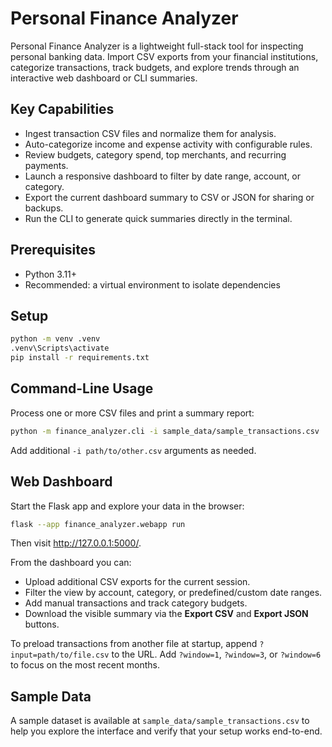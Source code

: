 # Personal Finance Analyzer

Personal Finance Analyzer is a lightweight full-stack tool for inspecting personal banking data. Import CSV exports from your financial institutions, categorize transactions, track budgets, and explore trends through an interactive web dashboard or CLI summaries.

## Key Capabilities

- Ingest transaction CSV files and normalize them for analysis.
- Auto-categorize income and expense activity with configurable rules.
- Review budgets, category spend, top merchants, and recurring payments.
- Launch a responsive dashboard to filter by date range, account, or category.
- Export the current dashboard summary to CSV or JSON for sharing or backups.
- Run the CLI to generate quick summaries directly in the terminal.

## Prerequisites

- Python 3.11+
- Recommended: a virtual environment to isolate dependencies

## Setup

```bash
python -m venv .venv
.venv\Scripts\activate
pip install -r requirements.txt
```

## Command-Line Usage

Process one or more CSV files and print a summary report:

```bash
python -m finance_analyzer.cli -i sample_data/sample_transactions.csv
```

Add additional `-i path/to/other.csv` arguments as needed.

## Web Dashboard

Start the Flask app and explore your data in the browser:

```bash
flask --app finance_analyzer.webapp run
```

Then visit http://127.0.0.1:5000/.

From the dashboard you can:

- Upload additional CSV exports for the current session.
- Filter the view by account, category, or predefined/custom date ranges.
- Add manual transactions and track category budgets.
- Download the visible summary via the **Export CSV** and **Export JSON** buttons.

To preload transactions from another file at startup, append `?input=path/to/file.csv` to the URL. Add `?window=1`, `?window=3`, or `?window=6` to focus on the most recent months.

## Sample Data

A sample dataset is available at `sample_data/sample_transactions.csv` to help you explore the interface and verify that your setup works end-to-end.

